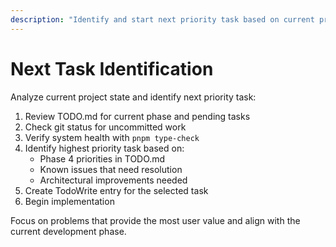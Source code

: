 ```yaml
---
description: "Identify and start next priority task based on current project state"
---
```


# Next Task Identification

Analyze current project state and identify next priority task:

1. Review TODO.md for current phase and pending tasks
2. Check git status for uncommitted work
3. Verify system health with `pnpm type-check`
4. Identify highest priority task based on:
   - Phase 4 priorities in TODO.md
   - Known issues that need resolution
   - Architectural improvements needed
5. Create TodoWrite entry for the selected task
6. Begin implementation

Focus on problems that provide the most user value and align with the current development phase.